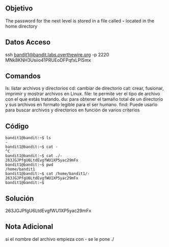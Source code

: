 ## Objetivo
The password for the next level is stored in a file called **-** located in the home directory
## Datos Acceso 
ssh bandit1@bandit.labs.overthewire.org -p 2220
MNk8KNH3Usiio41PRUEoDFPqfxLPlSmx
## Comandos
ls: listar archivos y directorios
cd: cambiar de directorio
cat: crear, fusionar, imprimir y mostrar archivos en Linux. 
file: te permite ver el tipo de archivo con el que estás tratando.
du: para obtener el tamaño total de un directorio y sus archivos en formato legible para el ser humano.
find: Puede usarlo para buscar archivos y directorios en función de varios criterios
## Código
```
bandit1@bandit:~$ ls
-
bandit1@bandit:~$ cat -
^C
bandit1@bandit:~$ cat ./-
263JGJPfgU6LtdEvgfWU1XP5yac29mFx
bandit1@bandit:~$ pwd
/home/bandit1
bandit1@bandit:~$ cat /home/bandit1/-
263JGJPfgU6LtdEvgfWU1XP5yac29mFx
bandit1@bandit:~$
```
## Solución 
263JGJPfgU6LtdEvgfWU1XP5yac29mFx
## Nota Adicional
si el  nombre del archivo empieza con - se le pone ./